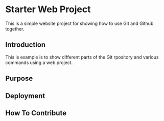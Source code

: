 # Starter Web Project

This is a simple website project for showing how to use Git and Github together.

## Introduction
This is example is to show different parts of the Git rpository and various commands using a web project.

## Purpose

## Deployment

## How To Contribute